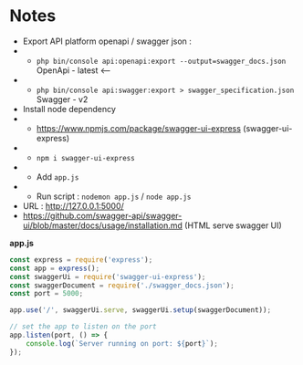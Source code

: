# Notes

- Export API platform openapi / swagger json : 
- - `php bin/console api:openapi:export --output=swagger_docs.json` OpenApi - latest <--
- - `php bin/console api:swagger:export > swagger_specification.json` Swagger - v2
- Install node dependency
- - https://www.npmjs.com/package/swagger-ui-express (swagger-ui-express)
- - `npm i swagger-ui-express`
- - Add `app.js`
- - Run script : `nodemon app.js` / `node app.js`
- URL : http://127.0.0.1:5000/
- https://github.com/swagger-api/swagger-ui/blob/master/docs/usage/installation.md (HTML serve swagger UI)

**app.js**

```js
const express = require('express');
const app = express();
const swaggerUi = require('swagger-ui-express');
const swaggerDocument = require('./swagger_docs.json');
const port = 5000;

app.use('/', swaggerUi.serve, swaggerUi.setup(swaggerDocument));

// set the app to listen on the port
app.listen(port, () => {
    console.log(`Server running on port: ${port}`);
});
```
